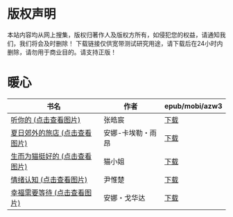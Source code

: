 # 版权声明

本站内容均从网上搜集，版权归著作人及版权方所有，如侵犯您的权益，请通知我们，我们将会及时删除！ 下载链接仅供宽带测试研究用途，请下载后在24小时内删除，请勿用于商业目的。请支持正版！

# 暖心

| 书名 | 作者 | epub/mobi/azw3 |
| --- | --- | --- |
| [听你的 (点击查看图片)](https://www.dushupai.com/attachment/2024/06/09/6601c1f332b935ec.jpg) | 张皓宸 | [下载](https://url89.ctfile.com/f/31084289-1356985924-80e3bb?p=8866) |
| [夏日郊外的旅店 (点击查看图片)](https://www.dushupai.com/attachment/2024/06/07/840283dc8daa1713.jpg) | 安娜-卡埃勒・雨昂 | [下载](https://url89.ctfile.com/f/31084289-1357038115-2ded2b?p=8866) |
| [生而为猫挺好的 (点击查看图片)](https://www.dushupai.com/attachment/2024/06/06/86df3ee0ccefb63b.jpg) | 猫小姐 | [下载](https://url89.ctfile.com/f/31084289-1357032892-97c9fb?p=8866) |
| [情绪认知 (点击查看图片)](https://www.dushupai.com/attachment/2024/06/06/25a2a9825002e7dc.jpg) | 尹惟楚 | [下载](https://url89.ctfile.com/f/31084289-1357032388-04b8da?p=8866) |
| [幸福需要等待 (点击查看图片)](https://www.dushupai.com/attachment/2024/06/06/5fa025edae6023d8.jpg) | 安娜・戈华达 | [下载](https://url89.ctfile.com/f/31084289-1357030705-407eec?p=8866) |
